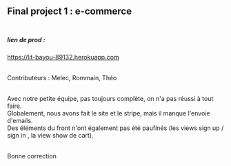 ## Final project 1 : e-commerce</br></br>
##### lien de prod : </br>
https://lit-bayou-89132.herokuapp.com</br></br>


Contributeurs :
Melec, Rommain, Théo</br></br>

Avec notre petite équipe, pas toujours complète, on n'a pas réussi à tout faire.</br>
Globalement, nous avons fait le site et le stripe, mais il manque l'envoie d'emails.</br>
Des éléments du front n'ont également pas été paufinés (les views sign up / sign in , la view show de cart).</br></br>

Bonne correction

